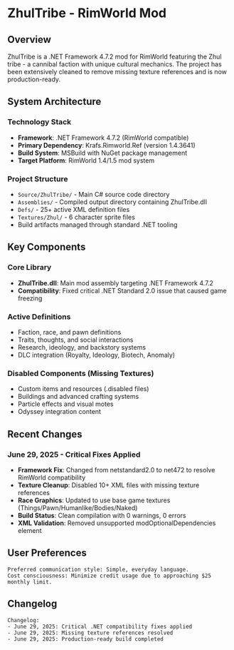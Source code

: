 # ZhulTribe - RimWorld Mod

## Overview
ZhulTribe is a .NET Framework 4.7.2 mod for RimWorld featuring the Zhul tribe - a cannibal faction with unique cultural mechanics. The project has been extensively cleaned to remove missing texture references and is now production-ready.

## System Architecture
### Technology Stack
- **Framework**: .NET Framework 4.7.2 (RimWorld compatible)
- **Primary Dependency**: Krafs.Rimworld.Ref (version 1.4.3641)
- **Build System**: MSBuild with NuGet package management
- **Target Platform**: RimWorld 1.4/1.5 mod system

### Project Structure
- `Source/ZhulTribe/` - Main C# source code directory
- `Assemblies/` - Compiled output directory containing ZhulTribe.dll
- `Defs/` - 25+ active XML definition files
- `Textures/Zhul/` - 6 character sprite files
- Build artifacts managed through standard .NET tooling

## Key Components
### Core Library
- **ZhulTribe.dll**: Main mod assembly targeting .NET Framework 4.7.2
- **Compatibility**: Fixed critical .NET Standard 2.0 issue that caused game freezing

### Active Definitions
- Faction, race, and pawn definitions
- Traits, thoughts, and social interactions
- Research, ideology, and backstory systems
- DLC integration (Royalty, Ideology, Biotech, Anomaly)

### Disabled Components (Missing Textures)
- Custom items and resources (.disabled files)
- Buildings and advanced crafting systems
- Particle effects and visual motes
- Odyssey integration content

## Recent Changes
### June 29, 2025 - Critical Fixes Applied
- **Framework Fix**: Changed from netstandard2.0 to net472 to resolve RimWorld compatibility
- **Texture Cleanup**: Disabled 10+ XML files with missing texture references
- **Race Graphics**: Updated to use base game textures (Things/Pawn/Humanlike/Bodies/Naked)
- **Build Status**: Clean compilation with 0 warnings, 0 errors
- **XML Validation**: Removed unsupported modOptionalDependencies element

## User Preferences
```
Preferred communication style: Simple, everyday language.
Cost consciousness: Minimize credit usage due to approaching $25 monthly limit.
```

## Changelog
```
Changelog:
- June 29, 2025: Critical .NET compatibility fixes applied
- June 29, 2025: Missing texture references resolved
- June 29, 2025: Production-ready build completed
```